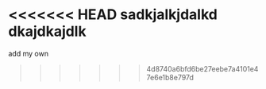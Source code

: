 <<<<<<< HEAD
sadkjalkjdalkd
dkajdkajdlk
=======
add  my own 
>>>>>>> 4d8740a6bfd6be27eebe7a4101e47e6e1b8e797d
